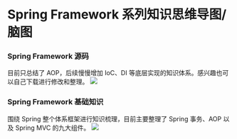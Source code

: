 # Spring Framework 系列知识思维导图/脑图
### Spring Framework 源码 ###
目前只总结了 AOP，后续慢慢增加 IoC、DI 等底层实现的知识体系。感兴趣也可以自己下载进行修改和整理。
<img src="https://0d077ef9e74d8.cdn.sohucs.com/roWFqJY_png">
### Spring Framework 基础知识 ###
围绕 Spring 整个体系框架进行知识梳理，目前主要整理了 Spring 事务、AOP 以及 Spring MVC 的九大组件。
<img src="https://pic1.superbed.cn/item/5cc5b4213a213b0417319017">